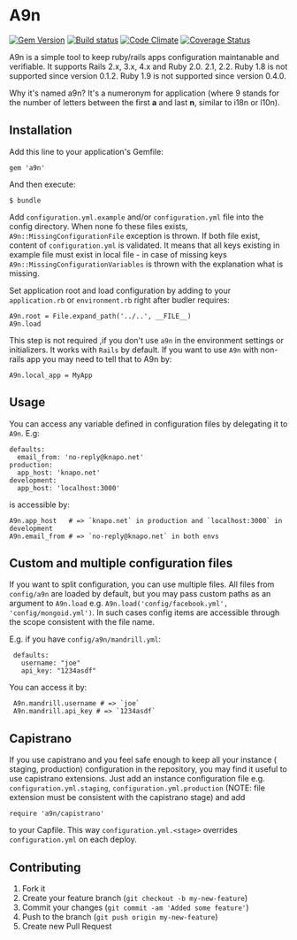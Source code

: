 # A9n

[![Gem Version](https://badge.fury.io/rb/a9n.png)][gem_version]
[![Build status](https://secure.travis-ci.org/knapo/a9n.png)][travis]
[![Code Climate](https://codeclimate.com/github/knapo/a9n.png)][codeclimate]
[![Coverage Status](https://codeclimate.com/github/knapo/a9n/coverage.png)][coverage]

[gem_version]: https://rubygems.org/gems/a9n
[travis]: http://travis-ci.org/knapo/a9n
[codeclimate]: https://codeclimate.com/github/knapo/a9n
[coverage]: https://codeclimate.com/github/knapo/a9n

A9n is a simple tool to keep ruby/rails apps configuration maintanable and verifiable. It supports Rails 2.x, 3.x, 4.x and Ruby 2.0. 2.1, 2.2. Ruby 1.8 is not supported since version 0.1.2. Ruby 1.9 is not supported since version 0.4.0.

Why it's named a9n? It's a numeronym for application (where 9 stands for the number of letters between the first **a** and last **n**, similar to i18n or l10n).

## Installation

Add this line to your application's Gemfile:

    gem 'a9n'

And then execute:

    $ bundle

Add `configuration.yml.example` and/or `configuration.yml` file into the config
directory. When none fo these files exists, `A9n::MissingConfigurationFile`
exception is thrown.
If both file exist, content of `configuration.yml` is validated. It means that
all keys existing in example file must exist in local file - in case of missing
keys `A9n::MissingConfigurationVariables` is thrown with the explanation what is missing.

Set application root and load configuration by adding to your `application.rb` or `environment.rb` right
after budler requires:

    A9n.root = File.expand_path('../..', __FILE__)
    A9n.load

This step is not required ,if you don't use `a9n` in the environment settings or initializers.
It works with `Rails` by default. If you want to use `A9n` with non-rails app
you may need to tell that to A9n by:

    A9n.local_app = MyApp

## Usage

You can access any variable defined in configuration files by delegating it to
`A9n`. E.g:

    defaults:
      email_from: 'no-reply@knapo.net'
    production:
      app_host: 'knapo.net'
    development:
      app_host: 'localhost:3000'

is accessible by:

    A9n.app_host   # => `knapo.net` in production and `localhost:3000` in development
    A9n.email_from # => `no-reply@knapo.net` in both envs

## Custom and multiple configuration files

If you want to split configuration, you can use multiple files. All files from `config/a9n` are loaded by default, but you may pass custom paths as an argument to `A9n.load` e.g. `A9n.load('config/facebook.yml', 'config/mongoid.yml')`. In such cases config items are accessible through the scope consistent with the file name.

E.g. if you have `config/a9n/mandrill.yml`:

     defaults:
       username: "joe"
       api_key: "1234asdf"

You can access it by:

     A9n.mandrill.username # => `joe`
     A9n.mandrill.api_key # => `1234asdf`


## Capistrano

If you use capistrano and you feel safe enough to keep all your instance ( staging, production) configuration in the repository, you may find it useful to use capistrano extensions.
Just add an instance configuration file e.g. `configuration.yml.staging`, `configuration.yml.production` (NOTE: file extension must be consistent with the capistrano stage) and add

    require 'a9n/capistrano'

to your Capfile. This way `configuration.yml.<stage>` overrides `configuration.yml` on each deploy.

## Contributing

1. Fork it
2. Create your feature branch (`git checkout -b my-new-feature`)
3. Commit your changes (`git commit -am 'Added some feature'`)
4. Push to the branch (`git push origin my-new-feature`)
5. Create new Pull Request

